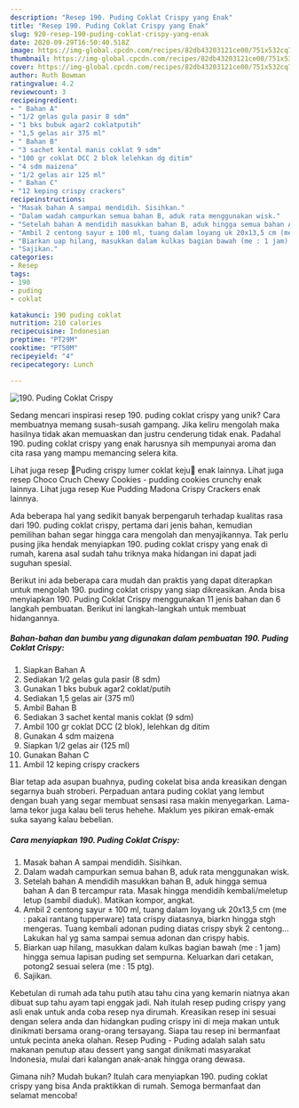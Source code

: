 ```yaml
---
description: "Resep 190. Puding Coklat Crispy yang Enak"
title: "Resep 190. Puding Coklat Crispy yang Enak"
slug: 920-resep-190-puding-coklat-crispy-yang-enak
date: 2020-09-29T16:50:40.518Z
image: https://img-global.cpcdn.com/recipes/82db43203121ce00/751x532cq70/190-puding-coklat-crispy-foto-resep-utama.jpg
thumbnail: https://img-global.cpcdn.com/recipes/82db43203121ce00/751x532cq70/190-puding-coklat-crispy-foto-resep-utama.jpg
cover: https://img-global.cpcdn.com/recipes/82db43203121ce00/751x532cq70/190-puding-coklat-crispy-foto-resep-utama.jpg
author: Ruth Bowman
ratingvalue: 4.2
reviewcount: 3
recipeingredient:
- " Bahan A"
- "1/2 gelas gula pasir 8 sdm"
- "1 bks bubuk agar2 coklatputih"
- "1,5 gelas air 375 ml"
- " Bahan B"
- "3 sachet kental manis coklat 9 sdm"
- "100 gr coklat DCC 2 blok lelehkan dg ditim"
- "4 sdm maizena"
- "1/2 gelas air 125 ml"
- " Bahan C"
- "12 keping crispy crackers"
recipeinstructions:
- "Masak bahan A sampai mendidih. Sisihkan."
- "Dalam wadah campurkan semua bahan B, aduk rata menggunakan wisk."
- "Setelah bahan A mendidih masukkan bahan B, aduk hingga semua bahan A dan B tercampur rata. Masak hingga mendidih kembali/meletup letup (sambil diaduk). Matikan kompor, angkat."
- "Ambil 2 centong sayur ± 100 ml, tuang dalam loyang uk 20x13,5 cm (me : pakai rantang tupperware) tata crispy diatasnya, biarkn hingga stgh mengeras. Tuang kembali adonan puding diatas crispy sbyk 2 centong... Lakukan hal yg sama sampai semua adonan dan crispy habis."
- "Biarkan uap hilang, masukkan dalam kulkas bagian bawah (me : 1 jam) hingga semua lapisan puding set sempurna. Keluarkan dari cetakan, potong2 sesuai selera (me : 15 ptg)."
- "Sajikan."
categories:
- Resep
tags:
- 190
- puding
- coklat

katakunci: 190 puding coklat 
nutrition: 210 calories
recipecuisine: Indonesian
preptime: "PT29M"
cooktime: "PT50M"
recipeyield: "4"
recipecategory: Lunch

---
```



![190. Puding Coklat Crispy](https://img-global.cpcdn.com/recipes/82db43203121ce00/751x532cq70/190-puding-coklat-crispy-foto-resep-utama.jpg)

Sedang mencari inspirasi resep 190. puding coklat crispy yang unik? Cara membuatnya memang susah-susah gampang. Jika keliru mengolah maka hasilnya tidak akan memuaskan dan justru cenderung tidak enak. Padahal 190. puding coklat crispy yang enak harusnya sih mempunyai aroma dan cita rasa yang mampu memancing selera kita.

Lihat juga resep 🎀Puding crispy lumer coklat keju🎀 enak lainnya. Lihat juga resep Choco Cruch Chewy Cookies - pudding cookies crunchy enak lainnya. Lihat juga resep Kue Pudding Madona Crispy Crackers enak lainnya.

Ada beberapa hal yang sedikit banyak berpengaruh terhadap kualitas rasa dari 190. puding coklat crispy, pertama dari jenis bahan, kemudian pemilihan bahan segar hingga cara mengolah dan menyajikannya. Tak perlu pusing jika hendak menyiapkan 190. puding coklat crispy yang enak di rumah, karena asal sudah tahu triknya maka hidangan ini dapat jadi suguhan spesial.


Berikut ini ada beberapa cara mudah dan praktis yang dapat diterapkan untuk mengolah 190. puding coklat crispy yang siap dikreasikan. Anda bisa menyiapkan 190. Puding Coklat Crispy menggunakan 11 jenis bahan dan 6 langkah pembuatan. Berikut ini langkah-langkah untuk membuat hidangannya.

<!--inarticleads1-->

##### Bahan-bahan dan bumbu yang digunakan dalam pembuatan 190. Puding Coklat Crispy:

1. Siapkan  Bahan A
1. Sediakan 1/2 gelas gula pasir (8 sdm)
1. Gunakan 1 bks bubuk agar2 coklat/putih
1. Sediakan 1,5 gelas air (375 ml)
1. Ambil  Bahan B
1. Sediakan 3 sachet kental manis coklat (9 sdm)
1. Ambil 100 gr coklat DCC (2 blok), lelehkan dg ditim
1. Gunakan 4 sdm maizena
1. Siapkan 1/2 gelas air (125 ml)
1. Gunakan  Bahan C
1. Ambil 12 keping crispy crackers


Biar tetap ada asupan buahnya, puding cokelat bisa anda kreasikan dengan segarnya buah stroberi. Perpaduan antara puding coklat yang lembut dengan buah yang segar membuat sensasi rasa makin menyegarkan. Lama-lama tekor juga kalau beli terus hehehe. Maklum yes pikiran emak-emak suka sayang kalau bebelian. 

<!--inarticleads2-->

##### Cara menyiapkan 190. Puding Coklat Crispy:

1. Masak bahan A sampai mendidih. Sisihkan.
1. Dalam wadah campurkan semua bahan B, aduk rata menggunakan wisk.
1. Setelah bahan A mendidih masukkan bahan B, aduk hingga semua bahan A dan B tercampur rata. Masak hingga mendidih kembali/meletup letup (sambil diaduk). Matikan kompor, angkat.
1. Ambil 2 centong sayur ± 100 ml, tuang dalam loyang uk 20x13,5 cm (me : pakai rantang tupperware) tata crispy diatasnya, biarkn hingga stgh mengeras. Tuang kembali adonan puding diatas crispy sbyk 2 centong... Lakukan hal yg sama sampai semua adonan dan crispy habis.
1. Biarkan uap hilang, masukkan dalam kulkas bagian bawah (me : 1 jam) hingga semua lapisan puding set sempurna. Keluarkan dari cetakan, potong2 sesuai selera (me : 15 ptg).
1. Sajikan.


Kebetulan di rumah ada tahu putih atau tahu cina yang kemarin niatnya akan dibuat sup tahu ayam tapi enggak jadi. Nah itulah resep puding crispy yang asli enak untuk anda coba resep nya dirumah. Kreasikan resep ini sesuai dengan selera anda dan hidangkan puding crispy ini di meja makan untuk dinikmati bersama orang-orang tersayang. Siapa tau resep ini bermanfaat untuk pecinta aneka olahan. Resep Puding - Puding adalah salah satu makanan penutup atau dessert yang sangat dinikmati masyarakat Indonesia, mulai dari kalangan anak-anak hingga orang dewasa. 

Gimana nih? Mudah bukan? Itulah cara menyiapkan 190. puding coklat crispy yang bisa Anda praktikkan di rumah. Semoga bermanfaat dan selamat mencoba!
